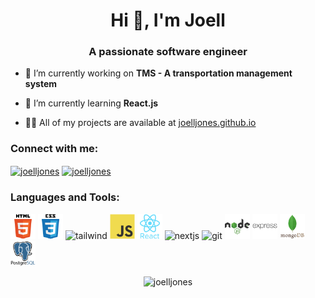 <!--
**joelljones/joelljones** is a ✨ _special_ ✨ repository because its `README.md` (this file) appears on your GitHub profile.

Here are some ideas to get you started:

- 🔭 I’m currently working on ...
- 🌱 I’m currently learning ...
- 👯 I’m looking to collaborate on ...
- 🤔 I’m looking for help with ...
- 💬 Ask me about ...
- 📫 How to reach me: ...
- 😄 Pronouns: ...
- ⚡ Fun fact: ...
-->

<h1 align="center">Hi 👋, I'm Joell</h1>
<h3 align="center">A passionate software engineer</h3>

- 🔭 I’m currently working on **TMS - A transportation management system**

- 🌱 I’m currently learning **React.js**

- 👨‍💻 All of my projects are available at [joelljones.github.io](joelljones.github.io)

<h3 align="left">Connect with me:</h3>
<p align="left">
<a href="https://codepen.io/joelljones" target="blank"><img align="center" src="https://raw.githubusercontent.com/rahuldkjain/github-profile-readme-generator/master/src/images/icons/Social/codepen.svg" alt="joelljones" height="30" width="40" /></a>
<a href="https://linkedin.com/in/joelljones" target="blank"><img align="center" src="https://raw.githubusercontent.com/rahuldkjain/github-profile-readme-generator/master/src/images/icons/Social/linked-in-alt.svg" alt="joelljones" height="30" width="40" /></a>
</p>

<h3 align="left">Languages and Tools:</h3>
<p align="left"> 
  <img src="https://raw.githubusercontent.com/devicons/devicon/master/icons/html5/html5-original-wordmark.svg" alt="html5" width="40" height="40"/> 
  <img src="https://raw.githubusercontent.com/devicons/devicon/master/icons/css3/css3-original-wordmark.svg" alt="css3" width="40" height="40"/> 
  <img src="https://www.vectorlogo.zone/logos/tailwindcss/tailwindcss-icon.svg" alt="tailwind" width="40" height="40"/>
  <img src="https://raw.githubusercontent.com/devicons/devicon/master/icons/javascript/javascript-original.svg" alt="javascript" width="40" height="40"/>
  <img src="https://raw.githubusercontent.com/devicons/devicon/master/icons/react/react-original-wordmark.svg" alt="react" width="40" height="40"/>
  <img src="https://cdn.worldvectorlogo.com/logos/next-js.svg" alt="nextjs" width="40" height="40"/>
  <img src="https://www.vectorlogo.zone/logos/git-scm/git-scm-icon.svg" alt="git" width="40" height="40"/>
  <img src="https://raw.githubusercontent.com/devicons/devicon/master/icons/nodejs/nodejs-original-wordmark.svg" alt="nodejs" width="40" height="40"/>
  <img src="https://raw.githubusercontent.com/devicons/devicon/master/icons/express/express-original-wordmark.svg" alt="express" width="40" height="40"/>
  <img src="https://raw.githubusercontent.com/devicons/devicon/master/icons/mongodb/mongodb-original-wordmark.svg" alt="mongodb" width="40" height="40"/>
  <img src="https://raw.githubusercontent.com/devicons/devicon/master/icons/postgresql/postgresql-original-wordmark.svg" alt="postgresql" width="40" height="40"/> 
</p>

<p align="center" ><img src="https://github-readme-streak-stats.herokuapp.com/?user=joelljones&" alt="joelljones" /></p>
